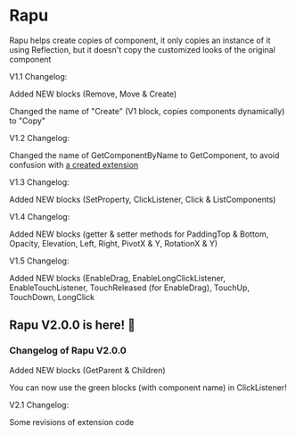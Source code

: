 # Rapu
Rapu helps create copies of component, it only copies an instance of it using Reflection, but it doesn't copy the customized looks of the original component

V1.1 Changelog:

Added NEW blocks (Remove, Move & Create)

Changed the name of "Create" (V1 block, copies components dynamically) to "Copy"

V1.2 Changelog:

Changed the name of GetComponentByName to GetComponent, to avoid confusion with <a href="https://community.appinventor.mit.edu/t/how-do-i-get-component-in-java/125378/9">a created extension</a>

V1.3 Changelog:

Added NEW blocks (SetProperty, ClickListener, Click & ListComponents)

V1.4 Changelog:

Added NEW blocks (getter & setter methods for PaddingTop & Bottom, Opacity, Elevation, Left, Right, PivotX & Y, RotationX & Y) 

V1.5 Changelog:

Added NEW blocks (EnableDrag, EnableLongClickListener, EnableTouchListener, TouchReleased (for EnableDrag), TouchUp, TouchDown, LongClick

<h2>Rapu V2.0.0 is here! 🎉</h2>
<h3>Changelog of Rapu V2.0.0</h3>

Added NEW blocks (GetParent & Children)

You can now use the green blocks (with component name) in ClickListener!

V2.1 Changelog:

Some revisions of extension code
